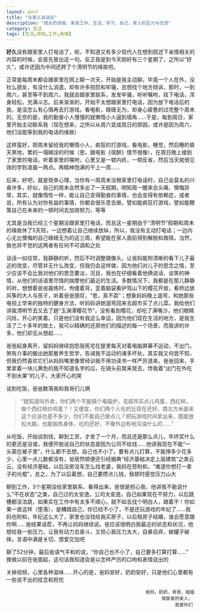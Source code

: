 ```yaml
---
layout: post
title: "与家人谈话后"
description: "成长的烦恼，来自工作、生活、学习、自己、家人的压力与忧虑"
category: 生活
tags: [生活,烦恼,工作,亲情]
---
```

**好久**没有跟家里人打电话了，呃，不知道又有多少现代人在想到叙述下亲情相关的内容的时候，会首先冒出这一句。反正我是到今天刚好有三个星期了，之所以“好久”，或许还因为中间还跨了个清明节的缘故吧。

正常是每周末都会跟家里在网上聊一次天，开始是我主动聊，毕竟一个人在外，没社么朋友，有没什么消遣，却有许多抱怨和牢骚，总想找个地方倾诉。那时，一到周六，甚至等不到周六，我就会跟家里联系，发发牢骚，听听嘱咐，挂下电话，浑身轻松，充满斗志。后来渐渐的，开始不太想跟家里打电话，因为放下电话后的我，是没怎么有心情再去打游戏，看电影，碌碌无为，却身心疲惫的过完整个周末的。无奈的是，我的勤奋小人慢慢的就懒惰小人逼到墙角……于是，每到周日，家里开始主动联系我（现在想来，之所以从周六变成周日的原因，或许是因为周六，他们没能等到我的电话的缘故）

这样蛮好，把周末留给我的懒惰小人，疯狂的打游戏，看电影，睡觉，然后睡的昏天黑地，累的一塌糊涂的时候（恩，跟电影《宿醉》情节很像），在周日晚上接到了家里的电话，听着家里的嘱咐，心里又是一顿内疚，一顿反省，然后当天就很见效的学到凌晨一两点。再精神饱满的干上一周……

后来，好吧，就是侥幸心理，当你有一周周末没根家里打电话时，自己会莫名的兴奋许多，好似，自己的周末会然多出了一天假期，明知周一醒来会头痛、懊悔异常，其实，就像惰性一样，能让自己变得勤奋的事情，也会变得有依赖症，或者说，所有认为对你有益的事情，你都会很乐意去做，譬如能疯狂打游戏，譬如能鞭策自己在未来的一顿时间去加倍努力，等等

尤其是当我已经三个星期没跟家里打电话，而且这一星期由于“清明节”假期和周末的缘故休了5天班，一边想着让自己继续放纵，所以，我没有主动打电话；一边内心无比懊悔的自己碌碌无为的这三周，希望能在家人面前得到解脱和救赎。当然，我也并不觉的这两者有任何不可调和之处

谈话一如往常，我静静的听，然后不时调整摄像头，让爸妈能狗清晰的看下儿子最近的改变，尽管并无什么改变，但我仍会这样做，因为他们对儿子的思念之情，至少应该不会比我对他们的思念要淡，况且，我也在仔细看着他俩说话、谈笑的神情，从他们的话语里尽情的揣摩他们最近的生活。多数情况下，我都是在那儿静静的听，想想着爸爸晨练时，佝偻着背，歪着脑袋看护驾山下的樱花开放，看桥边放风筝的大人与孩子，听着爸爸感叹，“恩，真不孬”；想象妈妈晚上遛弯，和她那些电视上学来的独特的健身方法，听妈妈讲她遛弯回来去超市买了点儿菜。我给他们讲我清明节去又去了趟“玉渊潭樱花节”，没有看到樱花，却吃了满嘴沙，他们眼睛闪烁，开心的笑着。只是他们没有我这么幸运，因为他们现在生活的地方，是我生活了二十多年的故土，我可以精确的还原他们的描述的每一个场景，而我讲的许多，他们却无从想起……

爸爸起身离开，留妈妈继续抱怨我死宅在屋里每天对着电脑屏幕不运动，不出门，煞有介事的搬出她那套养生哲学，告诫我不运动的诸多坏处，其实我又何尝不知，但我仍然喜欢它们从妈妈嘴里像曾经训我不用功读书一样严厉道来。爸爸回来，手里拿着一块儿黄色的我不知道名字的瓜，在镜头前晃来晃去，馋我着“出门在外吃不到水果”的儿子，大家开心的笑

谈到吃饭，爸爸数落我和我哥们儿俩
> “就知道叫外卖，你们两个不能搞个电磁炉，去超市买点儿鸡蛋，西红柿，做个西红柿炒鸡蛋？！又便宜，你们两个人吃的比现在还好。南北方米面来这个应该也差不多少，你们不能自己做点儿？把玩游戏时间拿出来，既能放松大脑，也能锻炼身体，吃的还好，不像外边有地沟油什么的……”

从吃饭，开始谈到钱，聊到工资，才发了一个月，而且还是那么点儿，年终奖什么的更还是没谱，我便开脱说自己的状态是因为公司不给钱……他讲我现在不能“一头蒙在被子里”，什么都不去想，自己也不小了，要有点儿打算，不能挣多少花多少，心里一点儿数都没有，爸居然顺便还引经据典“经济基础决定上层建筑”之类云云，没有经济基础，以后没房没车怎么找老婆，我妈在旁附和，“难道你想打一辈子的光棍”，总之，为了以后着想，自己要攒点儿钱，我顿时感觉压力山大

聊到工作，3个星期没给家里联系，看得出来，爸很是担心我，他讲我不能说什么“不在状态”之类，自己过的太安逸，公司太安逸，自己如果现在不努力，以后跳槽都没法跳，如果实在工作中有太多不顺心，就不如去找个明白人，跟着干！你如果一直这样（堕落），是糟践自己，你已经不小了，不是还玩游戏的年纪了……我妈也附和，年纪这么大了，家里也没钱给我买房子，以后租房子结婚，谁会愿意跟你啊……爸结果话茬，不再让妈妈继续说。爸应该很明白我最近的状态和状况，他想给我一些压力，让我有动力去奋斗，又担心我压力太大，自暴自弃，破罐子破摔。言语中满是关切，恨爱交加吧

聊了52分钟，最后爸语气平和的说，“你自己也不小了，自己要多打算打算……”
换做以前在爸面起，这句话我知道会是以怎样严厉的口吻和表情说出的

关掉视频，心里各种滋味……开心的是，爸妈安好，奶奶安好，只是他们心里都有一些说不出的挂念和担忧

                                                        爸妈，奶奶，哥哥、姐姐
                                                              我挚爱的亲人，
                                                                   我爱你们
